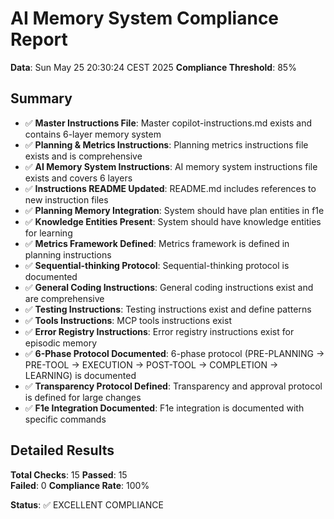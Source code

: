 # AI Memory System Compliance Report

**Data**: Sun May 25 20:30:24 CEST 2025
**Compliance Threshold**: 85%

## Summary

- ✅ **Master Instructions File**: Master copilot-instructions.md exists and contains 6-layer memory system
- ✅ **Planning & Metrics Instructions**: Planning metrics instructions file exists and is comprehensive
- ✅ **AI Memory System Instructions**: AI memory system instructions file exists and covers 6 layers
- ✅ **Instructions README Updated**: README.md includes references to new instruction files
- ✅ **Planning Memory Integration**: System should have plan entities in f1e
- ✅ **Knowledge Entities Present**: System should have knowledge entities for learning
- ✅ **Metrics Framework Defined**: Metrics framework is defined in planning instructions
- ✅ **Sequential-thinking Protocol**: Sequential-thinking protocol is documented
- ✅ **General Coding Instructions**: General coding instructions exist and are comprehensive
- ✅ **Testing Instructions**: Testing instructions exist and define patterns
- ✅ **Tools Instructions**: MCP tools instructions exist
- ✅ **Error Registry Instructions**: Error registry instructions exist for episodic memory
- ✅ **6-Phase Protocol Documented**: 6-phase protocol (PRE-PLANNING → PRE-TOOL → EXECUTION → POST-TOOL → COMPLETION → LEARNING) is documented
- ✅ **Transparency Protocol Defined**: Transparency and approval protocol is defined for large changes
- ✅ **F1e Integration Documented**: F1e integration is documented with specific commands

## Detailed Results

**Total Checks**: 15
**Passed**: 15  
**Failed**: 0
**Compliance Rate**: 100%

**Status**: ✅ EXCELLENT COMPLIANCE
